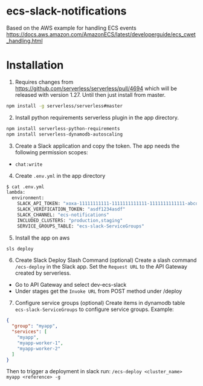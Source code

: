 # ecs-slack-notifications
Based on the AWS example for handling ECS events https://docs.aws.amazon.com/AmazonECS/latest/developerguide/ecs_cwet_handling.html

# Installation
1. Requires changes from https://github.com/serverless/serverless/pull/4694 which
will be released with version 1.27. Until then just install from master.
```bash
npm install -g serverless/serverless#master
```

2. Install python requirements serverless plugin in the app directory.
```bash
npm install serverless-python-requirements
npm install serverless-dynamodb-autoscaling
```

3. Create a Slack application and copy the token. The app needs the following permission scopes:
- `chat:write`

4. Create `.env.yml` in the app directory
```bash
$ cat .env.yml
lambda:
  environment:
    SLACK_API_TOKEN: "xoxa-11111111111-1111111111111-1111111111111-abcd3abcd3abcd3abcd3abcd3abcd3123"
    SLACK_VERIFICATION_TOKEN: "asdf1234asdf"
    SLACK_CHANNEL: "ecs-notifications"
    INCLUDED_CLUSTERS: "production,staging"
    SERVICE_GROUPS_TABLE: "ecs-slack-ServiceGroups"
```

5. Install the app on aws
```bash
sls deploy
```

6. Create Slack Deploy Slash Command (optional)
Create a slash command `/ecs-deploy` in the Slack app. Set the `Request URL` to the API Gateway created by serverless. 
  - Go to API Gateway and select dev-ecs-slack
  - Under stages get the `Invoke URL` from POST method under /deploy

7. Configure service groups (optional)
Create items in dynamodb table `ecs-slack-ServiceGroups` to configure service groups. Example:
```json
{
  "group": "myapp",
  "services": [
    "myapp",
    "myapp-worker-1",
    "myapp-worker-2"
  ]
}
```
Then to trigger a deployment in slack run: `/ecs-deploy <cluster_name> myapp <reference> -g`